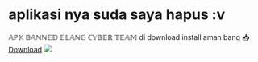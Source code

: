 # aplikasi nya suda saya hapus :v
𝔸ℙ𝕂 𝔹𝔸ℕℕ𝔼𝔻 𝔼𝕃𝔸ℕ𝔾 ℂ𝕐𝔹𝔼ℝ 𝕋𝔼𝔸𝕄
di download install aman bang 
📥 <a href="https://github.com/AhmadCybr/APK-BANNED-ELANG-CYBER-TEAM/raw/main/APK%20BANNED%20ELANG%20CYBER%20TEAM_1.0.apk">Download</a> 
<img src="https://kosred.com/a/xlrjtn.jpg">
